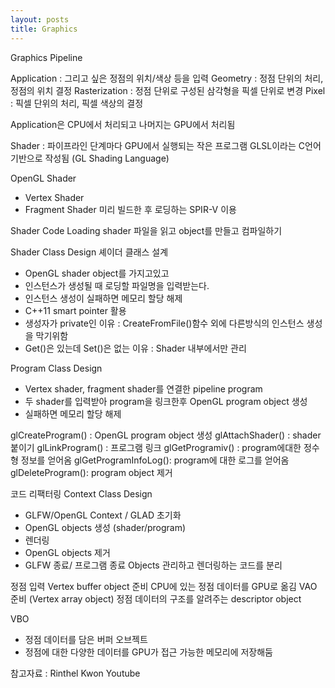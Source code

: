 ```yaml
---
layout: posts
title: Graphics
---
```

Graphics Pipeline

Application : 그리고 싶은 정점의 위치/색상 등을 입력
Geometry : 정점 단위의 처리, 정점의 위치 결정
Rasterization : 정점 단위로 구성된 삼각형을 픽셀 단위로 변경
Pixel : 픽셀 단위의 처리, 픽셀 색상의 결정

Application은 CPU에서 처리되고
나머지는 GPU에서 처리됨

Shader : 파이프라인 단계마다 GPU에서 실행되는 작은 프로그램
GLSL이라는 C언어 기반으로 작성됨 (GL Shading Language)

OpenGL Shader
- Vertex Shader
- Fragment Shader
미리 빌드한 후 로딩하는 SPIR-V 이용

Shader Code Loading
shader 파일을 읽고 object를 만들고 컴파일하기

Shader Class Design 셰이더 클래스 설계
- OpenGL shader object를 가지고있고
- 인스턴스가 생성될 때 로딩할 파일명을 입력받는다.
- 인스턴스 생성이 실패하면 메모리 할당 해제
- C++11 smart pointer 활용
- 생성자가 private인 이유 : CreateFromFile()함수 외에 다른방식의 인스턴스 생성을 막기위함
- Get()은 있는데 Set()은 없는 이유 : Shader 내부에서만 관리

Program Class Design

- Vertex shader, fragment shader를 연결한 pipeline program
- 두 shader를 입력받아 program을 링크한후 OpenGL program object 생성
- 실패하면 메모리 할당 해제

glCreateProgram() : OpenGL program object 생성
glAttachShader() : shader 붙이기
glLinkProgram() : 프로그램 링크
glGetProgramiv() : program에대한 정수형 정보를 얻어옴
glGetProgramInfoLog(): program에 대한 로그를 얻어옴
glDeleteProgram(): program object 제거

코드 리팩터링
Context Class Design
- GLFW/OpenGL Context / GLAD 초기화
- OpenGL objects 생성 (shader/program)
- 렌더링
- OpenGL objects 제거
- GLFW 종료/ 프로그램 종료
Objects 관리하고 렌더링하는 코드를 분리

정점 입력
Vertex buffer object 준비
CPU에 있는 정점 데이터를 GPU로 옮김
VAO 준비 (Vertex array object)
정점 데이터의 구조를 알려주는 descriptor object

VBO
- 정점 데이터를 담은 버퍼 오브젝트
- 정점에 대한 다양한 데이터를 GPU가 접근 가능한 메모리에 저장해둠



참고자료 : Rinthel Kwon Youtube